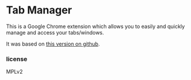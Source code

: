# Tab Manager
This is a Google Chrome extension which allows you to easily and quickly manage and access your tabs/windows.

It was based on [this version on github](https://github.com/joshperry/Tab-Manager).

### license
MPLv2
